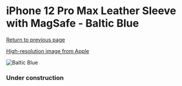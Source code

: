 # iPhone 12 Pro Max Leather Sleeve with MagSafe - Baltic Blue

[Return to previous page](/iphone_12)

[High-resolution image from Apple](https://store.storeimages.cdn-apple.com/8756/as-images.apple.com/is/MHYH3?wid=4500&hei=4500&fmt=png)

<div style="width: 384px"><img src="/everyphone/MHYH3.png" alt="Baltic Blue"></div>

### Under construction
